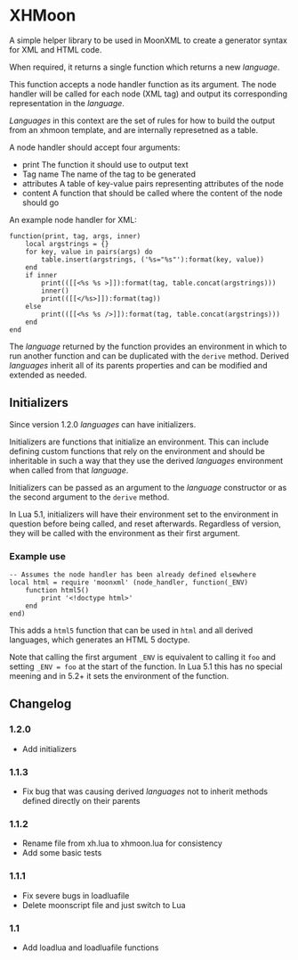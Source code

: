 XHMoon
================================================================================

A simple helper library to be used in MoonXML to create a generator syntax for
XML and HTML code.

When required, it returns a single function which returns a new *language*.

This function accepts a node handler function as its argument.
The node handler will be called for each node (XML tag) and output its
corresponding representation in the *language*.

*Languages* in this context are the set of rules for how to build the output
from an xhmoon template, and are internally represetned as a table.

A node handler should accept four arguments:

- print
	The function it should use to output text
- Tag name
	The name of the tag to be generated
- attributes
	A table of key-value pairs representing attributes of the node
- content
	A function that should be called where the content of the node should go

An example node handler for XML:

	function(print, tag, args, inner)
		local argstrings = {}
		for key, value in pairs(args) do
			table.insert(argstrings, ('%s="%s"'):format(key, value))
		end
		if inner
			print(([[<%s %s >]]):format(tag, table.concat(argstrings)))
			inner()
			print(([[</%s>]]):format(tag))
		else
			print(([[<%s %s />]]):format(tag, table.concat(argstrings)))
		end
	end

The *language* returned by the function provides an environment in which to run
another function and can be duplicated with the `derive` method.
Derived *languages* inherit all of its parents properties and can be modified and
extended as needed.

Initializers
--------------------------------------------------------------------------------

Since version 1.2.0 *languages* can have initializers.

Initializers are functions that initialize an environment. This can include
defining custom functions that rely on the environment and should be inheritable
in such a way that they use the derived *languages* environment when called from
that *language*.

Initializers can be passed as an argument to the *language* constructor
or as the second argument to the `derive` method.

In Lua 5.1, initializers will have their environment set to the environment in
question before being called, and reset afterwards. Regardless of version, they
will be called with the environment as their first argument.

### Example use

	-- Assumes the node handler has been already defined elsewhere
	local html = require 'moonxml' (node_handler, function(_ENV)
		function html5()
			print '<!doctype html>'
		end
	end)

This adds a `html5` function that can be used in `html` and all derived
languages, which generates an HTML 5 doctype.

Note that calling the first argument `_ENV` is equivalent to calling it `foo`
and setting `_ENV = foo` at the start of the function. In Lua 5.1 this has no
special meening and in 5.2+ it sets the environment of the function.

Changelog
--------------------------------------------------------------------------------

### 1.2.0
- Add initializers

### 1.1.3
- Fix bug that was causing derived *languages* not to inherit methods defined
	directly on their parents

### 1.1.2
- Rename file from xh.lua to xhmoon.lua for consistency
- Add some basic tests

### 1.1.1
- Fix severe bugs in loadluafile
- Delete moonscript file and just switch to Lua

### 1.1
- Add loadlua and loadluafile functions
